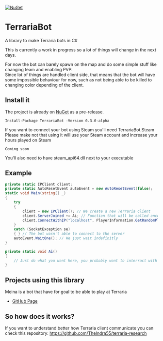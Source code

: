 [![NuGet](https://img.shields.io/nuget/v/TerrariaBot.svg)](https://www.nuget.org/packages/TerrariaBot/)

# TerrariaBot
A library to make Terraria bots in C#

This is currently a work in progress so a lot of things will change in the next days.

For now the bot can barely spawn on the map and do some simple stuff like changing team and enabling PVP.<br/>
Since lot of things are handled client side, that means that the bot will have some impossible behaviour for now, such as not being able to be killed to changing color depending of the client.

## Install it
The project is already on [NuGet](https://www.nuget.org/packages/TerrariaBot/0.3.0-alpha) as a pre-release.
```
Install-Package TerrariaBot -Version 0.3.0-alpha
```
If you want to connect your bot using Steam you'll need TerrariaBot.Steam<br/>
Please make not that using it will use your Steam account and increase your hours played on Steam
```
Coming soon
```
You'll also need to have steam_api64.dll next to your executable

## Example
```cs
private static IPClient client;
private static AutoResetEvent autoEvent = new AutoResetEvent(false);
static void Main(string[] _)
{
    try
    {
        client = new IPClient(); // We create a new Terraria Client
        client.ServerJoined += Ai; // Function that will be called once the bot is connected
        client.ConnectWithIP("localhost", PlayerInformation.GetRandomPlayer("MyName", PlayerDifficulty.Easy));
    }
    catch (SocketException se)
    { } // The bot wasn't able to connect to the server
    autoEvent.WaitOne(); // We just wait indefinitly
}

private static void Ai()
{
    // Just do what you want here, you probably want to interract with your IPClient to do stuffs
}
```

## Projects using this library
Meina is a bot that have for goal to be able to play at Terraria<br/>
 - [GitHub Page](https://github.com/Xwilarg/Meina)

## So how does it works?
If you want to understand better how Terraria client communicate you can check this repository: https://github.com/TheIndra55/terraria-research
